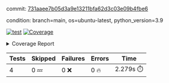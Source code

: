 commit: [731aaee7b05d3a9e13211bfa62d3c03e09b4fbe6](https://github.com/rcmdnk/chatgpt-prompt-wrapper/tree/731aaee7b05d3a9e13211bfa62d3c03e09b4fbe6)

condition: branch=main, os=ubuntu-latest, python_version=3.9

[![test](https://github.com/rcmdnk/chatgpt-prompt-wrapper/actions/workflows/test.yml/badge.svg)](https://github.com/rcmdnk/chatgpt-prompt-wrapper/actions/runs/16898436397)
<a href="https://github.com/rcmdnk/chatgpt-prompt-wrapper/blob/731aaee7b05d3a9e13211bfa62d3c03e09b4fbe6/README.md"><img alt="Coverage" src="https://img.shields.io/badge/Coverage-33%25-red.svg" /></a><details><summary>Coverage Report </summary><table><tr><th>File</th><th>Stmts</th><th>Miss</th><th>Cover</th><th>Missing</th></tr><tbody><tr><td colspan="5"><b>src/chatgpt_prompt_wrapper</b></td></tr><tr><td>&nbsp; &nbsp;<a href="https://github.com/rcmdnk/chatgpt-prompt-wrapper/blob/731aaee7b05d3a9e13211bfa62d3c03e09b4fbe6/src/chatgpt_prompt_wrapper/chatgpt_prompt_wrapper.py">chatgpt_prompt_wrapper.py</a></td><td>152</td><td>117</td><td>23%</td><td><a href="https://github.com/rcmdnk/chatgpt-prompt-wrapper/blob/731aaee7b05d3a9e13211bfa62d3c03e09b4fbe6/src/chatgpt_prompt_wrapper/chatgpt_prompt_wrapper.py#L21">21</a>, <a href="https://github.com/rcmdnk/chatgpt-prompt-wrapper/blob/731aaee7b05d3a9e13211bfa62d3c03e09b4fbe6/src/chatgpt_prompt_wrapper/chatgpt_prompt_wrapper.py#L49-L68">49&ndash;68</a>, <a href="https://github.com/rcmdnk/chatgpt-prompt-wrapper/blob/731aaee7b05d3a9e13211bfa62d3c03e09b4fbe6/src/chatgpt_prompt_wrapper/chatgpt_prompt_wrapper.py#L71-L79">71&ndash;79</a>, <a href="https://github.com/rcmdnk/chatgpt-prompt-wrapper/blob/731aaee7b05d3a9e13211bfa62d3c03e09b4fbe6/src/chatgpt_prompt_wrapper/chatgpt_prompt_wrapper.py#L82-L90">82&ndash;90</a>, <a href="https://github.com/rcmdnk/chatgpt-prompt-wrapper/blob/731aaee7b05d3a9e13211bfa62d3c03e09b4fbe6/src/chatgpt_prompt_wrapper/chatgpt_prompt_wrapper.py#L93-L102">93&ndash;102</a>, <a href="https://github.com/rcmdnk/chatgpt-prompt-wrapper/blob/731aaee7b05d3a9e13211bfa62d3c03e09b4fbe6/src/chatgpt_prompt_wrapper/chatgpt_prompt_wrapper.py#L108-L111">108&ndash;111</a>, <a href="https://github.com/rcmdnk/chatgpt-prompt-wrapper/blob/731aaee7b05d3a9e13211bfa62d3c03e09b4fbe6/src/chatgpt_prompt_wrapper/chatgpt_prompt_wrapper.py#L122-L133">122&ndash;133</a>, <a href="https://github.com/rcmdnk/chatgpt-prompt-wrapper/blob/731aaee7b05d3a9e13211bfa62d3c03e09b4fbe6/src/chatgpt_prompt_wrapper/chatgpt_prompt_wrapper.py#L136-L142">136&ndash;142</a>, <a href="https://github.com/rcmdnk/chatgpt-prompt-wrapper/blob/731aaee7b05d3a9e13211bfa62d3c03e09b4fbe6/src/chatgpt_prompt_wrapper/chatgpt_prompt_wrapper.py#L153-L173">153&ndash;173</a>, <a href="https://github.com/rcmdnk/chatgpt-prompt-wrapper/blob/731aaee7b05d3a9e13211bfa62d3c03e09b4fbe6/src/chatgpt_prompt_wrapper/chatgpt_prompt_wrapper.py#L177-L190">177&ndash;190</a>, <a href="https://github.com/rcmdnk/chatgpt-prompt-wrapper/blob/731aaee7b05d3a9e13211bfa62d3c03e09b4fbe6/src/chatgpt_prompt_wrapper/chatgpt_prompt_wrapper.py#L198-L208">198&ndash;208</a>, <a href="https://github.com/rcmdnk/chatgpt-prompt-wrapper/blob/731aaee7b05d3a9e13211bfa62d3c03e09b4fbe6/src/chatgpt_prompt_wrapper/chatgpt_prompt_wrapper.py#L211-L256">211&ndash;256</a>, <a href="https://github.com/rcmdnk/chatgpt-prompt-wrapper/blob/731aaee7b05d3a9e13211bfa62d3c03e09b4fbe6/src/chatgpt_prompt_wrapper/chatgpt_prompt_wrapper.py#L264-L270">264&ndash;270</a></td></tr><tr><td>&nbsp; &nbsp;<a href="https://github.com/rcmdnk/chatgpt-prompt-wrapper/blob/731aaee7b05d3a9e13211bfa62d3c03e09b4fbe6/src/chatgpt_prompt_wrapper/log_formatter.py">log_formatter.py</a></td><td>22</td><td>16</td><td>27%</td><td><a href="https://github.com/rcmdnk/chatgpt-prompt-wrapper/blob/731aaee7b05d3a9e13211bfa62d3c03e09b4fbe6/src/chatgpt_prompt_wrapper/log_formatter.py#L9-L24">9&ndash;24</a>, <a href="https://github.com/rcmdnk/chatgpt-prompt-wrapper/blob/731aaee7b05d3a9e13211bfa62d3c03e09b4fbe6/src/chatgpt_prompt_wrapper/log_formatter.py#L29-L31">29&ndash;31</a>, <a href="https://github.com/rcmdnk/chatgpt-prompt-wrapper/blob/731aaee7b05d3a9e13211bfa62d3c03e09b4fbe6/src/chatgpt_prompt_wrapper/log_formatter.py#L36-L42">36&ndash;42</a></td></tr><tr><td colspan="5"><b>src/chatgpt_prompt_wrapper/chatgpt</b></td></tr><tr><td>&nbsp; &nbsp;<a href="https://github.com/rcmdnk/chatgpt-prompt-wrapper/blob/731aaee7b05d3a9e13211bfa62d3c03e09b4fbe6/src/chatgpt_prompt_wrapper/chatgpt/ask.py">ask.py</a></td><td>48</td><td>36</td><td>25%</td><td><a href="https://github.com/rcmdnk/chatgpt-prompt-wrapper/blob/731aaee7b05d3a9e13211bfa62d3c03e09b4fbe6/src/chatgpt_prompt_wrapper/chatgpt/ask.py#L30-L37">30&ndash;37</a>, <a href="https://github.com/rcmdnk/chatgpt-prompt-wrapper/blob/731aaee7b05d3a9e13211bfa62d3c03e09b4fbe6/src/chatgpt_prompt_wrapper/chatgpt/ask.py#L40-L89">40&ndash;89</a></td></tr><tr><td>&nbsp; &nbsp;<a href="https://github.com/rcmdnk/chatgpt-prompt-wrapper/blob/731aaee7b05d3a9e13211bfa62d3c03e09b4fbe6/src/chatgpt_prompt_wrapper/chatgpt/chat.py">chat.py</a></td><td>81</td><td>62</td><td>23%</td><td><a href="https://github.com/rcmdnk/chatgpt-prompt-wrapper/blob/731aaee7b05d3a9e13211bfa62d3c03e09b4fbe6/src/chatgpt_prompt_wrapper/chatgpt/chat.py#L38-L39">38&ndash;39</a>, <a href="https://github.com/rcmdnk/chatgpt-prompt-wrapper/blob/731aaee7b05d3a9e13211bfa62d3c03e09b4fbe6/src/chatgpt_prompt_wrapper/chatgpt/chat.py#L42-L79">42&ndash;79</a>, <a href="https://github.com/rcmdnk/chatgpt-prompt-wrapper/blob/731aaee7b05d3a9e13211bfa62d3c03e09b4fbe6/src/chatgpt_prompt_wrapper/chatgpt/chat.py#L89-L148">89&ndash;148</a></td></tr><tr><td>&nbsp; &nbsp;<a href="https://github.com/rcmdnk/chatgpt-prompt-wrapper/blob/731aaee7b05d3a9e13211bfa62d3c03e09b4fbe6/src/chatgpt_prompt_wrapper/chatgpt/chatgpt.py">chatgpt.py</a></td><td>123</td><td>78</td><td>37%</td><td><a href="https://github.com/rcmdnk/chatgpt-prompt-wrapper/blob/731aaee7b05d3a9e13211bfa62d3c03e09b4fbe6/src/chatgpt_prompt_wrapper/chatgpt/chatgpt.py#L89-L159">89&ndash;159</a>, <a href="https://github.com/rcmdnk/chatgpt-prompt-wrapper/blob/731aaee7b05d3a9e13211bfa62d3c03e09b4fbe6/src/chatgpt_prompt_wrapper/chatgpt/chatgpt.py#L162-L184">162&ndash;184</a>, <a href="https://github.com/rcmdnk/chatgpt-prompt-wrapper/blob/731aaee7b05d3a9e13211bfa62d3c03e09b4fbe6/src/chatgpt_prompt_wrapper/chatgpt/chatgpt.py#L188-L204">188&ndash;204</a>, <a href="https://github.com/rcmdnk/chatgpt-prompt-wrapper/blob/731aaee7b05d3a9e13211bfa62d3c03e09b4fbe6/src/chatgpt_prompt_wrapper/chatgpt/chatgpt.py#L207-L213">207&ndash;213</a>, <a href="https://github.com/rcmdnk/chatgpt-prompt-wrapper/blob/731aaee7b05d3a9e13211bfa62d3c03e09b4fbe6/src/chatgpt_prompt_wrapper/chatgpt/chatgpt.py#L216-L217">216&ndash;217</a>, <a href="https://github.com/rcmdnk/chatgpt-prompt-wrapper/blob/731aaee7b05d3a9e13211bfa62d3c03e09b4fbe6/src/chatgpt_prompt_wrapper/chatgpt/chatgpt.py#L227-L238">227&ndash;238</a>, <a href="https://github.com/rcmdnk/chatgpt-prompt-wrapper/blob/731aaee7b05d3a9e13211bfa62d3c03e09b4fbe6/src/chatgpt_prompt_wrapper/chatgpt/chatgpt.py#L241">241</a>, <a href="https://github.com/rcmdnk/chatgpt-prompt-wrapper/blob/731aaee7b05d3a9e13211bfa62d3c03e09b4fbe6/src/chatgpt_prompt_wrapper/chatgpt/chatgpt.py#L244-L247">244&ndash;247</a>, <a href="https://github.com/rcmdnk/chatgpt-prompt-wrapper/blob/731aaee7b05d3a9e13211bfa62d3c03e09b4fbe6/src/chatgpt_prompt_wrapper/chatgpt/chatgpt.py#L250-L255">250&ndash;255</a>, <a href="https://github.com/rcmdnk/chatgpt-prompt-wrapper/blob/731aaee7b05d3a9e13211bfa62d3c03e09b4fbe6/src/chatgpt_prompt_wrapper/chatgpt/chatgpt.py#L258-L262">258&ndash;262</a>, <a href="https://github.com/rcmdnk/chatgpt-prompt-wrapper/blob/731aaee7b05d3a9e13211bfa62d3c03e09b4fbe6/src/chatgpt_prompt_wrapper/chatgpt/chatgpt.py#L265-L269">265&ndash;269</a>, <a href="https://github.com/rcmdnk/chatgpt-prompt-wrapper/blob/731aaee7b05d3a9e13211bfa62d3c03e09b4fbe6/src/chatgpt_prompt_wrapper/chatgpt/chatgpt.py#L277-L280">277&ndash;280</a>, <a href="https://github.com/rcmdnk/chatgpt-prompt-wrapper/blob/731aaee7b05d3a9e13211bfa62d3c03e09b4fbe6/src/chatgpt_prompt_wrapper/chatgpt/chatgpt.py#L287-L300">287&ndash;300</a>, <a href="https://github.com/rcmdnk/chatgpt-prompt-wrapper/blob/731aaee7b05d3a9e13211bfa62d3c03e09b4fbe6/src/chatgpt_prompt_wrapper/chatgpt/chatgpt.py#L303">303</a>, <a href="https://github.com/rcmdnk/chatgpt-prompt-wrapper/blob/731aaee7b05d3a9e13211bfa62d3c03e09b4fbe6/src/chatgpt_prompt_wrapper/chatgpt/chatgpt.py#L309">309</a>, <a href="https://github.com/rcmdnk/chatgpt-prompt-wrapper/blob/731aaee7b05d3a9e13211bfa62d3c03e09b4fbe6/src/chatgpt_prompt_wrapper/chatgpt/chatgpt.py#L315">315</a></td></tr><tr><td>&nbsp; &nbsp;<a href="https://github.com/rcmdnk/chatgpt-prompt-wrapper/blob/731aaee7b05d3a9e13211bfa62d3c03e09b4fbe6/src/chatgpt_prompt_wrapper/chatgpt/discuss.py">discuss.py</a></td><td>100</td><td>84</td><td>16%</td><td><a href="https://github.com/rcmdnk/chatgpt-prompt-wrapper/blob/731aaee7b05d3a9e13211bfa62d3c03e09b4fbe6/src/chatgpt_prompt_wrapper/chatgpt/discuss.py#L39-L42">39&ndash;42</a>, <a href="https://github.com/rcmdnk/chatgpt-prompt-wrapper/blob/731aaee7b05d3a9e13211bfa62d3c03e09b4fbe6/src/chatgpt_prompt_wrapper/chatgpt/discuss.py#L45-L57">45&ndash;57</a>, <a href="https://github.com/rcmdnk/chatgpt-prompt-wrapper/blob/731aaee7b05d3a9e13211bfa62d3c03e09b4fbe6/src/chatgpt_prompt_wrapper/chatgpt/discuss.py#L60-L62">60&ndash;62</a>, <a href="https://github.com/rcmdnk/chatgpt-prompt-wrapper/blob/731aaee7b05d3a9e13211bfa62d3c03e09b4fbe6/src/chatgpt_prompt_wrapper/chatgpt/discuss.py#L68-L113">68&ndash;113</a>, <a href="https://github.com/rcmdnk/chatgpt-prompt-wrapper/blob/731aaee7b05d3a9e13211bfa62d3c03e09b4fbe6/src/chatgpt_prompt_wrapper/chatgpt/discuss.py#L116-L198">116&ndash;198</a></td></tr><tr><td>&nbsp; &nbsp;<a href="https://github.com/rcmdnk/chatgpt-prompt-wrapper/blob/731aaee7b05d3a9e13211bfa62d3c03e09b4fbe6/src/chatgpt_prompt_wrapper/chatgpt/stream.py">stream.py</a></td><td>50</td><td>36</td><td>28%</td><td><a href="https://github.com/rcmdnk/chatgpt-prompt-wrapper/blob/731aaee7b05d3a9e13211bfa62d3c03e09b4fbe6/src/chatgpt_prompt_wrapper/chatgpt/stream.py#L22-L34">22&ndash;34</a>, <a href="https://github.com/rcmdnk/chatgpt-prompt-wrapper/blob/731aaee7b05d3a9e13211bfa62d3c03e09b4fbe6/src/chatgpt_prompt_wrapper/chatgpt/stream.py#L37-L39">37&ndash;39</a>, <a href="https://github.com/rcmdnk/chatgpt-prompt-wrapper/blob/731aaee7b05d3a9e13211bfa62d3c03e09b4fbe6/src/chatgpt_prompt_wrapper/chatgpt/stream.py#L47-L72">47&ndash;72</a>, <a href="https://github.com/rcmdnk/chatgpt-prompt-wrapper/blob/731aaee7b05d3a9e13211bfa62d3c03e09b4fbe6/src/chatgpt_prompt_wrapper/chatgpt/stream.py#L75">75</a>, <a href="https://github.com/rcmdnk/chatgpt-prompt-wrapper/blob/731aaee7b05d3a9e13211bfa62d3c03e09b4fbe6/src/chatgpt_prompt_wrapper/chatgpt/stream.py#L78-L86">78&ndash;86</a></td></tr><tr><td colspan="5"><b>src/chatgpt_prompt_wrapper/cmds</b></td></tr><tr><td>&nbsp; &nbsp;<a href="https://github.com/rcmdnk/chatgpt-prompt-wrapper/blob/731aaee7b05d3a9e13211bfa62d3c03e09b4fbe6/src/chatgpt_prompt_wrapper/cmds/commands.py">commands.py</a></td><td>18</td><td>15</td><td>17%</td><td><a href="https://github.com/rcmdnk/chatgpt-prompt-wrapper/blob/731aaee7b05d3a9e13211bfa62d3c03e09b4fbe6/src/chatgpt_prompt_wrapper/cmds/commands.py#L6-L24">6&ndash;24</a></td></tr><tr><td>&nbsp; &nbsp;<a href="https://github.com/rcmdnk/chatgpt-prompt-wrapper/blob/731aaee7b05d3a9e13211bfa62d3c03e09b4fbe6/src/chatgpt_prompt_wrapper/cmds/cost.py">cost.py</a></td><td>12</td><td>8</td><td>33%</td><td><a href="https://github.com/rcmdnk/chatgpt-prompt-wrapper/blob/731aaee7b05d3a9e13211bfa62d3c03e09b4fbe6/src/chatgpt_prompt_wrapper/cmds/cost.py#L7-L14">7&ndash;14</a></td></tr><tr><td>&nbsp; &nbsp;<a href="https://github.com/rcmdnk/chatgpt-prompt-wrapper/blob/731aaee7b05d3a9e13211bfa62d3c03e09b4fbe6/src/chatgpt_prompt_wrapper/cmds/init.py">init.py</a></td><td>9</td><td>5</td><td>44%</td><td><a href="https://github.com/rcmdnk/chatgpt-prompt-wrapper/blob/731aaee7b05d3a9e13211bfa62d3c03e09b4fbe6/src/chatgpt_prompt_wrapper/cmds/init.py#L8-L14">8&ndash;14</a></td></tr><tr><td><b>TOTAL</b></td><td><b>687</b></td><td><b>457</b></td><td><b>33%</b></td><td>&nbsp;</td></tr></tbody></table></details>

| Tests | Skipped | Failures | Errors | Time |
| ----- | ------- | -------- | -------- | ------------------ |
| 4 | 0 :zzz: | 0 :x: | 0 :fire: | 2.279s :stopwatch: |

